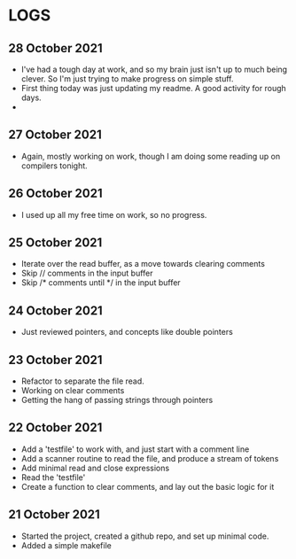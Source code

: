 # LOGS

## 28 October 2021

* I've had a tough day at work, and so my brain just isn't up to much being clever. So I'm just
  trying to make progress on simple stuff.
* First thing today was just updating my readme.  A good activity for rough days.
* 

## 27 October 2021

* Again, mostly working on work, though I am doing some reading up on compilers tonight.


## 26 October 2021

* I used up all my free time on work, so no progress.


## 25 October 2021

* Iterate over the read buffer, as a move towards clearing comments
* Skip // comments in the input buffer
* Skip /* comments until */ in the input buffer


## 24 October 2021

* Just reviewed pointers, and concepts like double pointers


## 23 October 2021

* Refactor to separate the file read.
* Working on clear comments
* Getting the hang of passing strings through pointers


## 22 October 2021

* Add a 'testfile' to work with, and just start with a comment line
* Add a scanner routine to read the file, and produce a stream of tokens
* Add minimal read and close expressions
* Read the 'testfile'
* Create a function to clear comments, and lay out the basic logic for it


## 21 October 2021

* Started the project, created a github repo, and set up minimal code.
* Added a simple makefile
